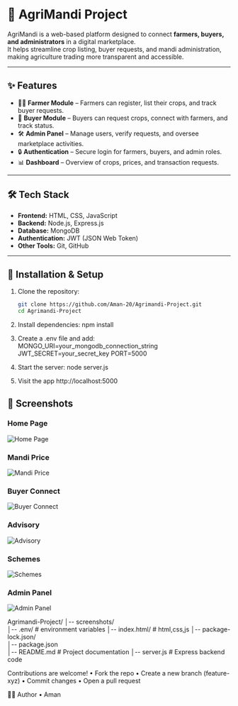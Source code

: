 # 🌾 AgriMandi Project

AgriMandi is a web-based platform designed to connect **farmers, buyers, and administrators** in a digital marketplace.  
It helps streamline crop listing, buyer requests, and mandi administration, making agriculture trading more transparent and accessible.

---

## ✨ Features

- 👨‍🌾 **Farmer Module** – Farmers can register, list their crops, and track buyer requests.
- 🛒 **Buyer Module** – Buyers can request crops, connect with farmers, and track status.
- 🛠 **Admin Panel** – Manage users, verify requests, and oversee marketplace activities.
- 🔒 **Authentication** – Secure login for farmers, buyers, and admin roles.
- 📊 **Dashboard** – Overview of crops, prices, and transaction requests.

---

## 🛠 Tech Stack

- **Frontend:** HTML, CSS, JavaScript  
- **Backend:** Node.js, Express.js  
- **Database:** MongoDB  
- **Authentication:** JWT (JSON Web Token)  
- **Other Tools:** Git, GitHub

---

## 🚀 Installation & Setup

1. Clone the repository:
   ```bash
   git clone https://github.com/Aman-20/Agrimandi-Project.git
   cd Agrimandi-Project

2. Install dependencies:
   npm install

3. Create a .env file and add:
   MONGO_URI=your_mongodb_connection_string
   JWT_SECRET=your_secret_key
   PORT=5000

4. Start the server:
   node server.js

5. Visit the app
   http://localhost:5000


## 📸 Screenshots

### Home Page
![Home Page](./screenshots/homePage.png)

### Mandi Price
![Mandi Price](./screenshots/mandiPrice.png)

### Buyer Connect
![Buyer Connect](./screenshots/buyerConnect.png)

### Advisory
![Advisory](./screenshots/advisory.png)

### Schemes
![Schemes](./screenshots/schemes.png)

### Admin Panel
![Admin Panel](./screenshots/adminPanel.png)



Agrimandi-Project/
│-- screenshots/          
│-- .env/          # environment variables
│-- index.html/            # html,css,js
│-- package-lock.json/           
│-- package.json      
│-- README.md          # Project documentation
│-- server.js          # Express backend code


Contributions are welcome!
 • Fork the repo
 • Create a new branch (feature-xyz)
 • Commit changes
 • Open a pull request


👨‍💻 Author
 • Aman


